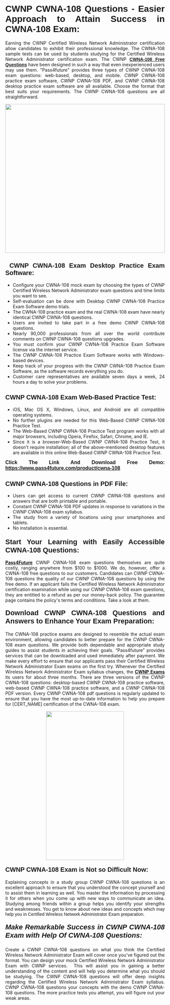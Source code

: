 <h1 style="text-align: justify;"><span style="font-family:Tahoma,Geneva,sans-serif;"><strong>CWNP CWNA-108 Questions - Easier Approach to Attain Success in CWNA-108 Exam:</strong></span></h1>

<p style="text-align: justify;">Earning the CWNP Certified Wireless Network Administrator certification allow candidates to exhibit their professional knowledge. The CWNA-108 sample tests can be used by students studying for the Certified Wireless Network Administrator certification exam. The CWNP <a href="https://www.pass4future.com/questions/cwnp/cwna-108"><span style="font-family:Tahoma,Geneva,sans-serif;"><strong>CWNA-108 Free Questions</strong></span></a> have been designed in such a way that even inexperienced users may use them. "Pass4future" provides three types of CWNP CWNA-108 exam questions: web-based, desktop, and mobile. CWNP CWNA-108 practice exam software, CWNP CWNA-108 PDF, and CWNP CWNA-108 desktop practice exam software are all available. Choose the format that best suits your requirements. The CWNP CWNA-108 questions are all straightforward.</p>

<p style="text-align: justify;"><a href="https://www.pass4future.com/product/cwna-108"><img alt="" src="https://lh3.googleusercontent.com/pw/AM-JKLU5_aushiRQbaoUdVonD_1om6esFnUm_j21jdeI1V3aesz_ETcO2Y8QVj0ZamD1vJ__MzXKNoh3XzzrDTXgudBuMwEatvdphNwcixeZDIncATvFdVanIchOfqVuIJHbWkG03KYMH2pwXnb7WaAnvI3g=w1366-h490-no?authuser=0" style="width: 100%; height: 470px;" /></a></p>

<h2 style="text-align: justify;"><strong><span style="font-family:Tahoma,Geneva,sans-serif;"><span style="font-size:20px;"> CWNP CWNA-108 Exam Desktop Practice Exam Software:</span></span></strong></h2>

<ul>
	<li style="text-align: justify;">Configure your CWNA-108 mock exam by choosing the types of CWNP Certified Wireless Network Administrator exam questions and time limits you want to see.</li>
	<li style="text-align: justify;">Self-evaluation can be done with Desktop CWNP CWNA-108 Practice Exam Software demo trials.</li>
	<li style="text-align: justify;">The CWNA-108 practice exam and the real CWNA-108 exam have nearly identical CWNP CWNA-108 questions.</li>
	<li style="text-align: justify;">Users are invited to take part in a free demo CWNP CWNA-108 questions.</li>
	<li style="text-align: justify;">Nearly 90,000 professionals from all over the world contribute comments on CWNP CWNA-108 questions upgrades.</li>
	<li style="text-align: justify;">You must confirm your CWNP CWNA-108 Practice Exam Software license via the internet service.</li>
	<li style="text-align: justify;">The CWNP CWNA-108 Practice Exam Software works with Windows-based devices.</li>
	<li style="text-align: justify;">Keep track of your progress with the CWNP CWNA-108 Practice Exam Software, as the software records everything you do.</li>
	<li style="text-align: justify;">Customer care representatives are available seven days a week, 24 hours a day to solve your problems.</li>
</ul>

<h2 style="text-align: justify;"><span style="font-family:Tahoma,Geneva,sans-serif;"><strong><span style="font-size:20px;">CWNP CWNA-108 Exam Web-Based Practice Test:</span></strong></span></h2>

<ul>
	<li style="text-align: justify;">iOS, Mac OS X, Windows, Linux, and Android are all compatible operating systems.</li>
	<li style="text-align: justify;">No further plugins are needed for this Web-Based CWNP CWNA-108 Practice Test.</li>
	<li style="text-align: justify;">The Web-Based CWNP CWNA-108 Practice Test program works with all major browsers, including Opera, Firefox, Safari, Chrome, and IE.</li>
	<li style="text-align: justify;">Since it is a browser-Web-Based CWNP CWNA-108 Practice Test, it doesn't require installation; all of the above-mentioned desktop features are available in this online Web-Based CWNP CWNA-108 Practice Test.</li>
</ul>

<p style="text-align: justify;"><span style="font-family:Tahoma,Geneva,sans-serif;"><span style="font-size:16px;"><strong>Click The Link And Download Free Demo:</strong></span></span> <a href="https://www.pass4future.com/product/cwna-108"><span style="font-family:Tahoma,Geneva,sans-serif;"><span style="font-size:16px;"><strong>https://www.pass4future.com/product/cwna-108</strong></span></span></a></p>

<h2 style="text-align: justify;"><strong><span style="font-family:Tahoma,Geneva,sans-serif;"><span style="font-size:20px;">CWNP CWNA-108 Questions in PDF File:</span></span></strong></h2>

<ul>
	<li style="text-align: justify;">Users can get access to current CWNP CWNA-108 questions and answers that are both printable and portable.</li>
	<li style="text-align: justify;">Constant CWNP CWNA-108 PDF updates in response to variations in the CWNP CWNA-108 exam syllabus.</li>
	<li style="text-align: justify;">The study from a variety of locations using your smartphones and tablets.</li>
	<li style="text-align: justify;">No installation is essential.</li>
</ul>

<h3 style="text-align: justify;"><span style="font-family:Tahoma,Geneva,sans-serif;"><strong><span style="font-size:22px;">Start Your Learning with Easily Accessible CWNA-108 Questions:</span></strong></span></h3>

<p style="text-align: justify;"><strong><a href="https://www.pass4future.com/">Pass4Future</a></strong> CWNP CWNA-108 exam questions themselves are quite costly, ranging anywhere from $100 to $1000. We do, however, offer a CWNA-108 free questions to our customers. Candidates can CWNP CWNA-108 questions the quality of our CWNP CWNA-108 questions by using the free demo. If an applicant fails the Certified Wireless Network Administrator certification examination while using our CWNP CWNA-108 exam questions, they are entitled to a refund as per our money-back policy. The guarantee page contains the policy's terms and conditions. Take a look at them.</p>

<h4 style="text-align: justify;"><strong><span style="font-family:Tahoma,Geneva,sans-serif;"><span style="font-size:22px;">Download CWNP CWNA-108 Questions and Answers to Enhance Your Exam Preparation:</span></span></strong></h4>

<p style="text-align: justify;">The CWNA-108 practice exams are designed to resemble the actual exam environment, allowing candidates to better prepare for the CWNP CWNA-108 exam questions. We provide both dependable and appropriate study guides to assist students in achieving their goals. “Pass4future” provides services that can be downloaded and used immediately after payment. We make every effort to ensure that our applicants pass their Certified Wireless Network Administrator Exam exams on the first try. Whenever the Certified Wireless Network Administrator Exam syllabus changes, the <strong><a href="https://www.pass4future.com/cwnp">CWNP Exams</a></strong> its users for about three months. There are three versions of the CWNP CWNA-108 questions: desktop-based CWNP CWNA-108 practice software, web-based CWNP CWNA-108 practice software, and a CWNP CWNA-108 PDF version. Every CWNP CWNA-108 pdf questions is regularly updated to ensure that you have the most up-to-date information to help you prepare for [CERT_NAME] certification of the CWNA-108 exam.</p>

<p style="text-align: center;"><a href="https://www.pass4future.com/product/cwna-108"><img alt="" src="https://lh3.googleusercontent.com/pw/AM-JKLV3yUm3jiqqIo1xIsj1VJ_UeysYexQY-pRYO0rIFl3vg11QZioN-gzffpw2AfKqFynWuvoXOreWrWS0swpr4xmOSWfwII2jvatteuqrfxiWGFBSHPiZUCoi33jqeymK5dmu-0enyX6tayRCAMHw05jv=s617-no?authuser=0" style="width: 70%; height: 470px;" /></a></p>

<h4 style="text-align: justify;"><strong><span style="font-family:Tahoma,Geneva,sans-serif;"><span style="font-size:20px;">CWNP CWNA-108 Exam is Not so Difficult Now:</span></span></strong></h4>

<p style="text-align: justify;">Explaining concepts in a study group CWNP CWNA-108 questions is an excellent approach to ensure that you understood the concept yourself and to assist them in learning as well. You master the information by processing it for others when you come up with new ways to communicate an idea. Studying among friends within a group helps you identify your strengths and weaknesses. You get to know about new ideas and concepts <span style="font-family:Tahoma,Geneva,sans-serif;">which may help you in Certified Wireless Network Administrator Exam preparation.</span></p>

<h5 style="text-align: justify;"><span style="font-family:Tahoma,Geneva,sans-serif;"><span style="font-size:22px;"><strong>Make Remarkable Success in CWNP CWNA-108 Exam with Help Of CWNA-108 Questions:</strong></span></span></h5>

<p style="text-align: justify;">Create a CWNP CWNA-108 questions on what you think the Certified Wireless Network Administrator Exam will cover once you've figured out the format. You can design your mock Certified Wireless Network Administrator Exam with CWNP services.  This will assist you in gaining a better understanding of the content and will help you determine what you should be studying. The CWNP CWNA-108 questions will offer deep insights regarding the Certified Wireless Network Administrator Exam syllabus. CWNP CWNA-108 questions your concepts with the demo CWNP CWNA-108 questions. The more practice tests you attempt, you will figure out your weak areas.</p>
